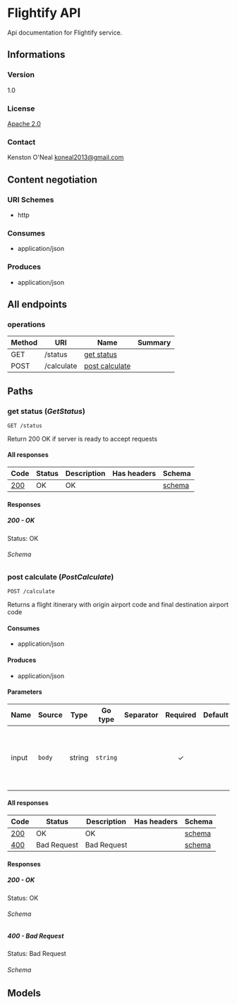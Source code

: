 # Flightify API

Api documentation for Flightify service.

## Informations

### Version

1.0

### License

[Apache 2.0](http://www.apache.org/licenses/LICENSE-2.0.html)

### Contact

Kenston O'Neal koneal2013@gmail.com

## Content negotiation

### URI Schemes

* http

### Consumes

* application/json

### Produces

* application/json

## All endpoints

### operations


| Method | URI        | Name                              | Summary |
| ------ | ---------- | --------------------------------- | ------- |
| GET    | /status    | [get status](#get-status)         |         |
| POST   | /calculate | [post calculate](#post-calculate) |         |

## Paths

### <span id="get-status"></span> get status (*GetStatus*)

```
GET /status
```

Return 200 OK if server is ready to accept requests

#### All responses


| Code                   | Status | Description | Has headers | Schema                           |
| ---------------------- | ------ | ----------- | :---------: | -------------------------------- |
| [200](#get-status-200) | OK     | OK          |            | [schema](#get-status-200-schema) |

#### Responses

##### <span id="get-status-200"></span> 200 - OK

Status: OK

###### <span id="get-status-200-schema"></span> Schema

### <span id="post-calculate"></span> post calculate (*PostCalculate*)

```
POST /calculate
```

Returns a flight itinerary with origin airport code and final destination airport code

#### Consumes

* application/json

#### Produces

* application/json

#### Parameters


| Name  | Source | Type   | Go type  | Separator | Required | Default | Description                                                      |
| ----- | ------ | ------ | -------- | --------- | :------: | ------- | ---------------------------------------------------------------- |
| input | `body` | string | `string` |           |    ✓    |         | slice of flight segments (i.e. [['ATL', 'EWR'], ['SFO', 'ATL']]) |

#### All responses


| Code                       | Status      | Description | Has headers | Schema                               |
| -------------------------- | ----------- | ----------- | :---------: | ------------------------------------ |
| [200](#post-calculate-200) | OK          | OK          |            | [schema](#post-calculate-200-schema) |
| [400](#post-calculate-400) | Bad Request | Bad Request |            | [schema](#post-calculate-400-schema) |

#### Responses

##### <span id="post-calculate-200"></span> 200 - OK

Status: OK

###### <span id="post-calculate-200-schema"></span> Schema

##### <span id="post-calculate-400"></span> 400 - Bad Request

Status: Bad Request

###### <span id="post-calculate-400-schema"></span> Schema

## Models
